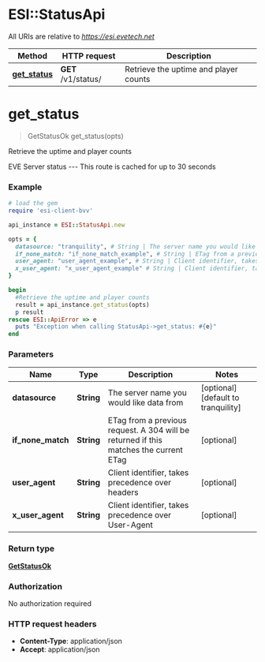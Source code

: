 # ESI::StatusApi

All URIs are relative to *https://esi.evetech.net*

Method | HTTP request | Description
------------- | ------------- | -------------
[**get_status**](StatusApi.md#get_status) | **GET** /v1/status/ | Retrieve the uptime and player counts


# **get_status**
> GetStatusOk get_status(opts)

Retrieve the uptime and player counts

EVE Server status  ---  This route is cached for up to 30 seconds

### Example
```ruby
# load the gem
require 'esi-client-bvv'

api_instance = ESI::StatusApi.new

opts = { 
  datasource: "tranquility", # String | The server name you would like data from
  if_none_match: "if_none_match_example", # String | ETag from a previous request. A 304 will be returned if this matches the current ETag
  user_agent: "user_agent_example", # String | Client identifier, takes precedence over headers
  x_user_agent: "x_user_agent_example" # String | Client identifier, takes precedence over User-Agent
}

begin
  #Retrieve the uptime and player counts
  result = api_instance.get_status(opts)
  p result
rescue ESI::ApiError => e
  puts "Exception when calling StatusApi->get_status: #{e}"
end
```

### Parameters

Name | Type | Description  | Notes
------------- | ------------- | ------------- | -------------
 **datasource** | **String**| The server name you would like data from | [optional] [default to tranquility]
 **if_none_match** | **String**| ETag from a previous request. A 304 will be returned if this matches the current ETag | [optional] 
 **user_agent** | **String**| Client identifier, takes precedence over headers | [optional] 
 **x_user_agent** | **String**| Client identifier, takes precedence over User-Agent | [optional] 

### Return type

[**GetStatusOk**](GetStatusOk.md)

### Authorization

No authorization required

### HTTP request headers

 - **Content-Type**: application/json
 - **Accept**: application/json



